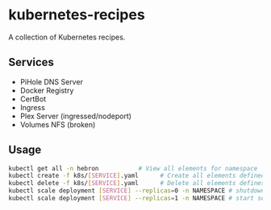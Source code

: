 # kubernetes-recipes
A collection of Kubernetes recipes.

## Services

- PiHole DNS Server
- Docker Registry
- CertBot
- Ingress
- Plex Server (ingressed/nodeport)
- Volumes NFS (broken)

## Usage

``` sh
kubectl get all -n hebron           # View all elements for namespace 'hebron'
kubectl create -f k8s/[SERVICE].yaml      # Create all elements defined in yaml spec
kubectl delete -f k8s/[SERVICE].yaml      # Delete all elements defines in yaml spec
kubectl scale deployment [SERVICE] --replicas=0 -n NAMESPACE # shutdown service by removing all pods (0)
kubectl scale deployment [SERVICE] --replicas=1 -n NAMESPACE # start service by scaling pods (1)
```